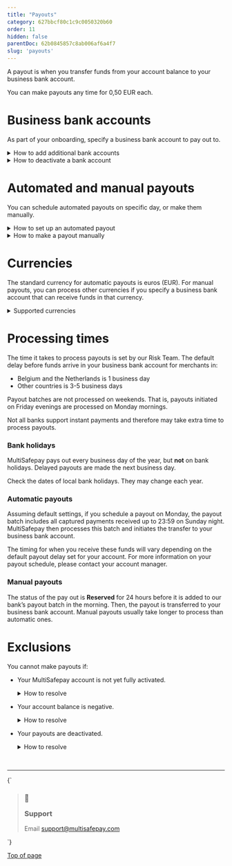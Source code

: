 ```yaml
---
title: "Payouts"
category: 627bbcf80c1c9c0050320b60
order: 11
hidden: false
parentDoc: 62b0845857c8ab006af6a4f7
slug: 'payouts'
---
```

A payout is when you transfer funds from your account balance to your business bank account.

You can make payouts any time for 0,50 EUR each.

# Business bank accounts

As part of your onboarding, specify a business bank account to pay out to.

<details id="how-to-add-additional-bank-accounts">
  <summary>How to add additional bank accounts</summary>

  <br />

  To add additional bank accounts to your account (once fully onboarded), follow these steps:

  1. Sign in to your <a href="https://merchant.multisafepay.com" target="_blank">MultiSafepay dashboard</a> <i class="fa fa-external-link" style={{ fontSize:'12px', color:'#8b929e' }} />.
  2. Go to **Finances** > **Bank accounts**.
  3. Click **Add new**.
  4. Fill in the:
     * **Account holder name**
     * **IBAN**
  5. From the **Currency** list, select the currency of the bank account.
  6. Click **Save**.
  7. To verify the account, on the **Business bank account** page either:
     * Make a payment of 1 EUR from the business bank account via iDEAL or a bank transfer to your account balance, **or**
     * Upload a copy of a bank statement. Select the file, and then click **Upload**.\
       **⚠️ Note:** The company name on the bank statement must exactly match one of the trade names on your Chamber of Commerce extract.

  MultiSafepay verifies the bank account within 5 business days. We **only** accept business bank accounts (no private bank accounts) that are registered to your official company name.
</details>

<details id="how-to-deactivate-a-bank-account">
  <summary>How to deactivate a bank account</summary>

  <br />

  To deactivate a business bank account, email your request and account ID to [risk@multisafepay.com](mailto:risk@multisafepay.com)
</details>

# Automated and manual payouts

You can schedule automated payouts on specific day, or make them manually.

<details id="how-to-set-up-an-automated-payout">
  <summary>How to set up an automated payout</summary>

  <br />

  1. Sign in to your <a href="https://merchant.multisafepay.com" target="_blank">MultiSafepay dashboard</a> <i class="fa fa-external-link" style={{ fontSize:'12px', color:'#8b929e' }} />.
  2. Go to **Finances** > **Payouts**.
  3. Under **Automate payout**, click **Add**:
     * Under **Select days**, select one or more days of the week, and/or the end of the month.
     * From the **Select currency** list, select the currency.
     * If you want to schedule payouts only when your balance exceeds a specified amount, in the **Pay out when balance exceeds** fields, enter the amount.
     * If you want to specify a minimum amount to retain in your balance, in the **Set reserve balance** fields, enter an amount.
  4. Click **Schedule payouts**.

    **💡 Tip!**\
  To schedule payouts for different currencies, you must have a account balance and an active business bank account for each currency.\
  For automated payouts, a report to view all transactions between two payouts will be available. For more information, see [payout report](/docs/reports#payout-report)

  <img class="-radius max-width medium-img" src="https://raw.githubusercontent.com/MultiSafepay/docs/master/static/img/Screenshot-Automatic-Withdrawals.png" alt="Screenshot of an automatic withdrawal in the MultiSafepay dashboard" />
</details>

<details id="how-to-make-a-payout-manually">
  <summary>How to make a payout manually</summary>

  <br />

  1. Sign in to your <a href="https://merchant.multisafepay.com" target="_blank">MultiSafepay dashboard</a> <i class="fa fa-external-link" style={{ fontSize:'12px', color:'#8b929e' }} />.
  2. Go to **Finances** > **Payouts**.
  3. Under **One-time payout**:
     * Select the currency.
     * Enter the amount.
  4. Click **Pay out**.
</details>

# Currencies

The standard currency for automatic payouts is euros (EUR). For manual payouts, you can process other currencies if you specify a business bank account that can receive funds in that currency.

<details id="supported-currencies">
  <summary>Supported currencies</summary>

  <br />

  In addition to EUR, payouts can be made in:

  * AUD (Australian dollar)
  * CAD (Canadian dollar)
  * CHF (Swiss franc)
  * CZK (Czech koruna)
  * DKK (Danish krone)
  * GBP (Pound Sterling)
  * JPY (Japanese yen)
  * NOK (Norwegian krone)
  * PLN (Polish złoty)
  * SEK (Swedish krona)
  * USD (United States dollar)
</details>

# Processing times

The time it takes to process payouts is set by our Risk Team. The default delay before funds arrive in your business bank account for merchants in:

* Belgium and the Netherlands is 1 business day
* Other countries is 3-5 business days

Payout batches are not processed on weekends. That is, payouts initiated on Friday evenings are processed on Monday mornings.

Not all banks support instant payments and therefore may take extra time to process payouts.

### Bank holidays

MultiSafepay pays out every business day of the year, but **not** on bank holidays. Delayed payouts are made the next business day.

Check the dates of local bank holidays. They may change each year.

### Automatic payouts

Assuming default settings, if you schedule a payout on Monday, the payout batch includes all captured payments received up to 23:59 on Sunday night. MultiSafepay then processes this batch and initiates the transfer to your business bank account.

The timing for when you receive these funds will vary depending on the default payout delay set for your account. For more information on your payout schedule, please contact your account manager.

### Manual payouts

The status of the pay out is **Reserved** for 24 hours before it is added to our bank’s payout batch in the morning. Then, the payout is transferred to your business bank account. Manual payouts usually take longer to process than automatic ones.

# Exclusions

You cannot make payouts if:

* Your MultiSafepay account is not yet fully activated.

  <details id="how-to-resolve-account">
    <summary>How to resolve</summary>

    <br />

    You can process payments immediately after creating a MultiSafepay test account and adding your website. But MultiSafepay holds your funds in your account balance until your account is fully activated.

    To check if your account is fully activated, follow these steps:

    1. Sign in to your <a href="https://merchant.multisafepay.com" target="_blank">MultiSafepay dashboard</a> <i class="fa fa-external-link" style={{ fontSize:'12px', color:'#8b929e' }} />.\
       If your account is not fully activated, on the dashboard home page, under **Alerts**, a message appears that your account is incomplete.
    2. Click **Go to activation**.

    We check and approve your account details and the information on your website. Once approved, we will send you an email that your account is fully activated.
  </details>

* Your account balance is negative.

  <details id="how-to-resolve-balance">
    <summary>How to resolve</summary>

    <br />

    If your account balance is negative (e.g. due to refunds, chargebacks, or fees), payouts are paused until enough funds are available.

    Always set a "reserved balance" in your payout settings to prevent payout and/or refund delays.
  </details>

* Your payouts are deactivated.

  <details id="how-to-resolve-payouts">
    <summary>How to resolve</summary>

    <br />

    To check why we have deactivated payouts for your account, email [support@multisafepay.com](mailto:support@multisafepay.com)
  </details>

<br />

***

<HTMLBlock>{`
<blockquote class="callout callout_info">
    <h3 class="callout-heading false">
        <span class="callout-icon">💬</span>
        <p>Support</p>
    </h3>
    <p>Email <a href="mailto:support@multisafepay.com">support@multisafepay.com</a></p>
</blockquote>
`}</HTMLBlock>

[Top of page](#)